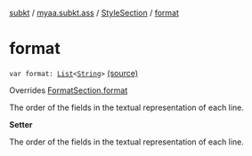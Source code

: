 [subkt](../../index.md) / [myaa.subkt.ass](../index.md) / [StyleSection](index.md) / [format](./format.md)

# format

`var format: `[`List`](https://kotlinlang.org/api/latest/jvm/stdlib/kotlin.collections/-list/index.html)`<`[`String`](https://kotlinlang.org/api/latest/jvm/stdlib/kotlin/-string/index.html)`>` [(source)](https://github.com/Myaamori/SubKt/blob/0.1.4/src/main/kotlin/myaa/subkt/ass/parser.kt#L1057)

Overrides [FormatSection.format](../-format-section/format.md)

The order of the fields in the textual representation of each line.

**Setter**

The order of the fields in the textual representation of each line.

